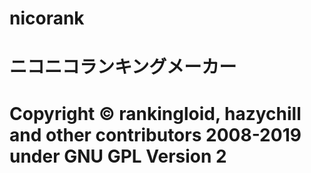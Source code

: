 # nicorank
# ニコニコランキングメーカー
# Copyright © rankingloid, hazychill and other contributors 2008-2019 under GNU GPL Version 2
